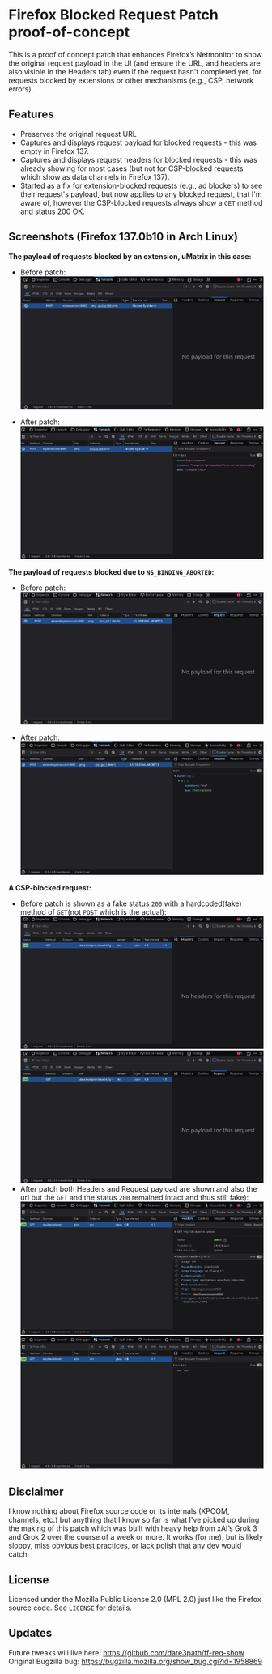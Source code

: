 # Firefox Blocked Request Patch proof-of-concept

This is a proof of concept patch that enhances Firefox’s Netmonitor to show the original request payload in the UI (and ensure the URL, and headers are also visible in the Headers tab) even if the request hasn't completed yet, for requests blocked by extensions or other mechanisms (e.g., CSP, network errors).

## Features
- Preserves the original request URL
- Captures and displays request payload for blocked requests - this was empty in Firefox 137.
- Captures and displays request headers for blocked requests - this was already showing for most cases (but not for CSP-blocked requests which show as data channels in Firefox 137).
- Started as a fix for extension-blocked requests (e.g., ad blockers) to see their request's payload, but now applies to any blocked request, that I'm aware of, however the CSP-blocked requests always show a `GET` method and status 200 OK.

## Screenshots (Firefox 137.0b10 in Arch Linux)
**The payload of requests blocked by an extension, uMatrix in this case:**  
- Before patch:  
![No payload for this request](screenshots/extension-blocked/beforepatch_request_uMatrix.png)

- After patch:  
![shows the actual request payload based on Content-type from Headers tab(not shown)](screenshots/extension-blocked/afterpatch_request_uMatrix.png)

**The payload of requests blocked due to `NS_BINDING_ABORTED`:**  
- Before patch:  
![No payload for this request](screenshots/NS_BINDING_ABORTED-blocked/beforepatch_request_NSBA.png)

- After patch:  
![shows the actual request payload based on Content-type from Headers tab(not shown)](screenshots/NS_BINDING_ABORTED-blocked/afterpatch_request_NSBA.png)

**A CSP-blocked request:**  
- Before patch is shown as a fake status `200` with a hardcoded(fake) method of `GET`(not `POST` which is the actual):  
![No headers for this request](screenshots/CSP-blocked/beforepatch_headers_CSP.png)
![No payload for this request](screenshots/CSP-blocked/beforepatch_request_CSP.png)
- After patch both Headers and Request payload are shown and also the url but the `GET` and the status `200` remained intact and thus still fake):  
![Headers and the url are good but method and status are still fake](screenshots/CSP-blocked/afterpatch_headers_CSP.png)
![Request payload is shown](screenshots/CSP-blocked/afterpatch_request_CSP.png)




## Disclaimer
I know nothing about Firefox source code or its internals (XPCOM, channels, etc.) but anything that I know so far is what I've picked up during the making of this patch which was built with heavy help from xAI’s Grok 3 and Grok 2 over the course of a week or more. It works (for me), but is likely sloppy, miss obvious best practices, or lack polish that any dev would catch.  

## License
Licensed under the Mozilla Public License 2.0 (MPL 2.0) just like the Firefox source code. See `LICENSE` for details.

## Updates
Future tweaks will live here: https://github.com/dare3path/ff-req-show  
Original Bugzilla bug: https://bugzilla.mozilla.org/show_bug.cgi?id=1958869  
